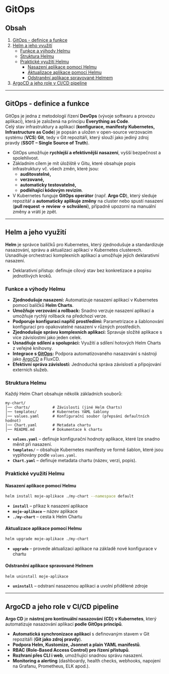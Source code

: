 # GitOps

## Obsah
1. [GitOps - definice a funkce](#gitops---definice-a-funkce)
2. [Helm a jeho využití](#helm-a-jeho-využití)
   - [Funkce a výhody Helmu](#funkce-a-výhody-helmu)
   - [Struktura Helmu](#struktura-helmu)
   - [Praktické využití Helmu](#praktické-využití-helmu)
     - [Nasazení aplikace pomocí Helmu](#nasazení-aplikace-pomocí-helmu)
     - [Aktualizace aplikace pomocí Helmu](#aktualizace-aplikace-pomocí-helmu)
     - [Odstranění aplikace spravované Helmem](#odstranění-aplikace-spravované-helmem)
3. [ArgoCD a jeho role v CI/CD pipeline](#argocd-a-jeho-role-v-cicd-pipeline)

---

## GitOps - definice a funkce
GitOps je jedna z metodologií řízení **DevOps** (vývoje softwaru a provozu aplikací), která je založená na principu **Everything as Code**.  
Celý stav infrastruktury a aplikací (**konfigurace, manifesty Kubernetes, Infrastructure as Code**) je popsán a uložen v open-source verzovacím systému (**VCS**) **Git**, tedy v Git repozitáři, který slouží jako jediný zdroj pravdy (**SSOT – Single Source of Truth**).
- GitOps umožňuje **rychlejší a efektivnější nasazení**, vyšší bezpečnost a spolehlivost.
- Základním cílem je mít úložiště v Gitu, které obsahuje popis infrastruktury vč. všech změn, které jsou:
  - **auditovatelné,** 
  - **verzované,**
  - **automaticky testovatelné,** 
  - **podléhající kódovým revizím**.
- V Kubernetes funguje **GitOps operátor** (např. **Argo CD**), který sleduje repozitář a **automaticky aplikuje změny** na cluster nebo spustí nasazení (**pull request → review → schválení**), případně upozorní na manuální změny a vrátí je zpět.

---

## Helm a jeho využití  
**Helm** je správce balíčků pro Kubernetes, který zjednodušuje a standardizuje nasazování, správu a aktualizaci aplikací v Kubernetes clusterech. Usnadňuje orchestraci komplexních aplikací a umožňuje jejich deklarativní nasazení.
- Deklarativní přístup: definuje cílový stav bez konkretizace a popisu jednotlivých kroků.

### Funkce a výhody Helmu
- **Zjednodušuje nasazení:** Automatizuje nasazení aplikací v Kubernetes pomocí balíčků **Helm Charts**.
- **Umožňuje verzování a rollback:** Snadno verzuje nasazení aplikací a umožňuje rychlý rollback na předchozí verze.
- **Podporuje konfiguraci napříč prostředími:** Parametrizace a šablonování konfigurací pro opakovatelné nasazení v různých prostředích.
- **Zjednodušuje správu komplexních aplikací:** Spravuje složité aplikace s více závislostmi jako jeden celek.
- **Usnadňuje sdílení a spolupráci:** Využití a sdílení hotových Helm Charts z veřejné knihovny.
- **Integrace s [GitOps](https://github.com/ILXNAH/devops-case-study/blob/main/cz/gitops-cz.md#gitops---definice-a-funkce):** Podpora automatizovaného nasazování s nástroji jako [ArgoCD](https://github.com/ILXNAH/devops-case-study/blob/main/cz/gitops-cz.md#argocd-a-jeho-role-v-cicd-pipeline) a FluxCD.
- **Efektivní správa závislostí:** Jednoduchá správa závislostí a připojování externích služeb.

### Struktura Helmu
Každý Helm Chart obsahuje několik základních souborů:  
```plaintext
my-chart/
│── charts/          # Závislosti (jiné Helm Charts)
│── templates/       # Kubernetes YAML šablony
│── values.yaml      # Konfigurační soubor (přepsání defaultních hodnot)
│── Chart.yaml       # Metadata chartu
│── README.md        # Dokumentace k chartu
```
- **`values.yaml`** – definuje konfigurační hodnoty aplikace, které lze snadno měnit při nasazení.  
- **`templates/`** – obsahuje Kubernetes manifesty ve formě šablon, které jsou vyplňovány podle `values.yaml`.  
- **`Chart.yaml`** – definuje metadata chartu (název, verzi, popis).  

### Praktické využití Helmu
#### Nasazení aplikace pomocí Helmu
```bash
helm install moje-aplikace ./my-chart --namespace default
```
- **`install`** – příkaz k nasazení aplikace  
- **`moje-aplikace`** – název aplikace  
- **`./my-chart`** – cesta k Helm Chartu  

#### Aktualizace aplikace pomocí Helmu
```bash
helm upgrade moje-aplikace ./my-chart
```
- **`upgrade`** – provede aktualizaci aplikace na základě nové konfigurace v chartu  

#### Odstranění aplikace spravované Helmem
```bash
helm uninstall moje-aplikace
```
- **`uninstall`** – odstraní nasazenou aplikaci a uvolní přidělené zdroje  

---

## ArgoCD a jeho role v CI/CD pipeline
**Argo CD** je **nástroj pro kontinuální nasazování (CD) v Kubernetes**, který automatizuje nasazování aplikací **podle GitOps principů**.
- **Automatická synchronizace aplikací** s definovaným stavem v Git repozitáři (**Git jako zdroj pravdy**).
- **Podpora Helm, Kustomize, Jsonnet a plain YAML manifestů**.
- **RBAC (Role-Based Access Control) pro řízení přístupů**.
- **Rozhraní přes CLI i web**, umožňující snadnou správu nasazení.
- **Monitoring a alerting** (dashboardy, health checks, webhooks, napojení na Grafanu, Prometheus, ELK apod.).